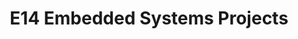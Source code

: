 ---
layout: project_batch
title: E14 Embedded Systems Projects
permalink: /3yp/e14
has_children: true
parent: Embedded Systems Projects
batch: e14

default_thumb_image: https://cepdnaclk.github.io/projects.ce.pdn.ac.lk/data/categories/3yp/thumbnail.jpg
description: 3rd year embedded systems project which is a combination of CO321, CO324 and CO325 courses
---
